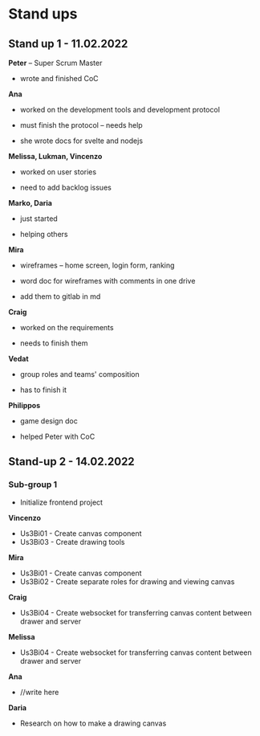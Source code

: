 # Stand ups

## Stand up 1 - 11.02.2022

**Peter** – Super Scrum Master
- wrote and finished CoC 

**Ana** 
- worked on the development tools and development protocol 

- must finish the protocol – needs help 

- she wrote docs for svelte and nodejs 

**Melissa, Lukman, Vincenzo** 

- worked on user stories

- need to add backlog issues 

**Marko, Daria** 

- just started 

- helping others

**Mira** 

- wireframes – home screen, login form, ranking 

- word doc for wireframes with comments in one drive 

- add them to gitlab in md 

**Craig** 

- worked on the requirements 

- needs to finish them

**Vedat** 

- group roles and teams' composition 

- has to finish it 

**Philippos** 

- game design doc 

- helped Peter with CoC

## Stand-up 2 - 14.02.2022
### Sub-group 1
- Initialize frontend project

**Vincenzo**
- Us3Bi01 - Create canvas component
- Us3Bi03 - Create drawing tools

**Mira**
- Us3Bi01 - Create canvas component
- Us3Bi02 - Create separate roles for drawing and viewing canvas

**Craig**
- Us3Bi04 - Create websocket for transferring canvas content between drawer and server

**Melissa**
- Us3Bi04 - Create websocket for transferring canvas content between drawer and server

**Ana**
- //write here

**Daria**
- Research on how to make a drawing canvas